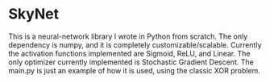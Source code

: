 # SkyNet
This is a neural-network library I wrote in Python from scratch. The only dependency is numpy, and it is completely customizable/scalable. Currently the activation functions implemented are Sigmoid, ReLU, and Linear. The only optimizer currently implemented is Stochastic Gradient Descent. The main.py is just an example of how it is used, using the classic XOR problem.
